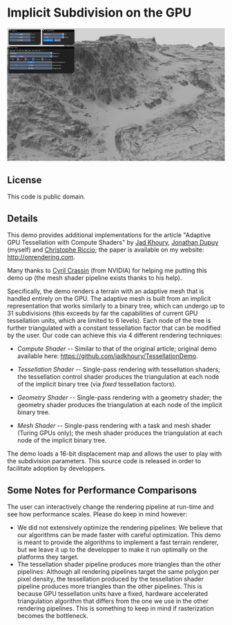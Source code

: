 # Implicit Subdivision on the GPU

![alt text](preview.png "Preview")

## License
This code is public domain.

## Details
This demo provides additional implementations for the article 
"Adaptive GPU Tessellation with Compute Shaders" by 
[Jad Khoury](https://github.com/jadkhoury), 
[Jonathan Dupuy](http://onrendering.com/) (myself) and 
[Christophe Riccio](https://github.com/g-truc); 
the paper is available on my website: <http://onrendering.com>.

Many thanks to [Cyril Crassin](https://twitter.com/Icare3D) (from NVIDIA) for 
helping me putting this demo up (the mesh shader pipeline exists thanks to 
his help). 

Specifically, the demo renders a terrain with an adaptive mesh that is handled entirely on the GPU. The adaptive mesh is built from an implicit representation that works similarly to a binary tree, which can undergo up to 31 subdivisions (this exceeds by far the capabilities of current GPU tessellation units, which are limited to 6 levels). Each node of the tree is further triangulated with a constant tessellation factor that can be modified by the user. Our code can achieve this via 4 different rendering techniques:

* *Compute Shader* -- Similar to that of the original article; original demo available here: https://github.com/jadkhoury/TessellationDemo.

* *Tessellation Shader* -- Single-pass rendering with tessellation shaders; the tessellation control shader produces the triangulation at each node of the implicit binary tree (via *fixed* tessellation factors).

* *Geometry Shader* -- Single-pass rendering with a geometry shader; the geometry shader produces the triangulation at each node of the implicit binary tree.

* *Mesh Shader* -- Single-pass rendering with a task and mesh shader (Turing GPUs only); the mesh shader produces the triangulation at each node of the implicit binary tree.

The demo loads a 16-bit displacement map and allows the user to play with the subdivision parameters.
This source code is released in order to facilitate adoption by developpers.

## Some Notes for Performance Comparisons
The user can interactively change the rendering pipeline at run-time and see how performance scales. Please do keep in mind however:  
* We did not extensively optimize the rendering pipelines: We believe that our algorithms can be made faster with careful optimization. This demo is meant to provide the algorithms to implement a fast terrain renderer, but we leave it up to the developper to make it run optimally on the platforms they target. 
* The tessellation shader pipeline produces more triangles than the other pipelines: Although all rendering pipelines target the same polygon per pixel density, the tessellation produced by the tessellation shader pipeline produces more triangles than the other pipelines. This is because GPU tessellation units have a fixed, hardware accelerated triangulation algorithm that differs from the one we use in the other rendering pipelines. This is something to keep in mind if rasterization becomes the bottleneck.




